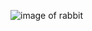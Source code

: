 ![image of rabbit](https://www.humanesociety.org/sites/default/files/styles/1441x612/public/2019/03/rabbit-475261_0.jpg?h=c855054e&itok=nUp2e27x)

